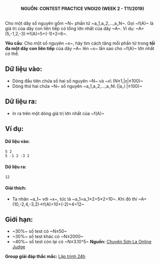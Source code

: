 **<center>NGUỒN: CONTEST PRACTICE VNOI20  (WEEK 2 - T11/2019)</center>**
<br>

Cho một dãy số nguyên gồm ~N~ phần tử ~a_1,a_2,…,a_N~. Gọi ~f(A)~ là giá trị của dãy con liên tiếp có tổng lớn nhất của dãy ~A~. Ví dụ: ~A=(5,-1,2,-3)→f(A)=5+(-1)+2=6~. 

**Yêu cầu**: Cho một số nguyên ~x~, hãy tìm cách tăng mỗi phần tử trong **tối đa một dãy con liên tiếp** của dãy ~A~ lên ~x~ lần sao cho ~f(A)~ lớn nhất có thể.

## Dữ liệu vào:
- Dòng đầu tiên chứa số hai số nguyên ~N~ và ~x\ (N≥1,|x|≤100)~
- Dòng thứ hai chứa ~N~ số nguyên ~a_1,a_2,…,a_N\  (|a_i |≤100)~

## Dữ liệu ra:
- In ra trên một dòng giá trị lớn nhất của ~f(A)~

## Ví dụ:
#### Dữ liệu vào:
```
5 2
5 -1 2 -3 2
```

#### Dữ liệu ra:
```
12
```

#### Giải thích:
- Ta nhân ~a_1~ với ~x~, tức là ~a_1=a_1×2=5×2=10~. Khi đó thì ~A=(10,-2,4,-3,2)→f(A)=10+(-2)+4=12~

## Giới hạn:
- ~30\%~ số test có ~N≤50~
- ~30\%~ số test khác có ~N≤2000~
- ~40\%~ số test còn lại có ~N≤3.10^5~
**Nguồn:** [Chuyên Sơn La Online Judge](http://csloj.ddns.net/)

**Group giải đáp thắc mắc:** [Lập trình 24h](https://www.facebook.com/groups/1386904321519984)